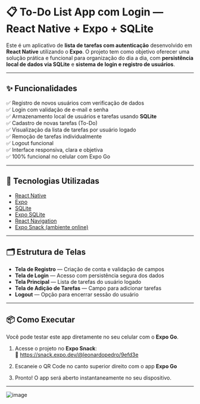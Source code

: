 # 📋 To-Do List App com Login — React Native + Expo + SQLite

Este é um aplicativo de **lista de tarefas com autenticação** desenvolvido em **React Native** utilizando o **Expo**. O projeto tem como objetivo oferecer uma solução prática e funcional para organização do dia a dia, com **persistência local de dados via SQLite** e **sistema de login e registro de usuários**.

---

## ✨ Funcionalidades

✅ Registro de novos usuários com verificação de dados  
✅ Login com validação de e-mail e senha  
✅ Armazenamento local de usuários e tarefas usando **SQLite**  
✅ Cadastro de novas tarefas (To-Do)  
✅ Visualização da lista de tarefas por usuário logado  
✅ Remoção de tarefas individualmente  
✅ Logout funcional  
✅ Interface responsiva, clara e objetiva  
✅ 100% funcional no celular com Expo Go

---

## 🧠 Tecnologias Utilizadas

- [React Native](https://reactnative.dev/)
- [Expo](https://expo.dev/)
- [SQLite](https://docs.expo.dev/versions/latest/sdk/sqlite/)
- [Expo SQLite](https://docs.expo.dev/versions/latest/sdk/sqlite/)
- [React Navigation](https://reactnavigation.org/)
- [Expo Snack (ambiente online)](https://snack.expo.dev/)

---

## 🗂️ Estrutura de Telas

- **Tela de Registro** — Criação de conta e validação de campos  
- **Tela de Login** — Acesso com persistência segura dos dados  
- **Tela Principal** — Lista de tarefas do usuário logado  
- **Tela de Adição de Tarefas** — Campo para adicionar tarefas  
- **Logout** — Opção para encerrar sessão do usuário  

---

## 📦 Como Executar

Você pode testar este app diretamente no seu celular com o **Expo Go**.

1. Acesse o projeto no **Expo Snack**:  
   🔗 https://snack.expo.dev/@leonardopedro/9efd3e

2. Escaneie o QR Code no canto superior direito com o app **Expo Go**

3. Pronto! O app será aberto instantaneamente no seu dispositivo.

---

![image](https://github.com/user-attachments/assets/a3e7b081-20e1-45d9-848f-0edb15e1f044)

